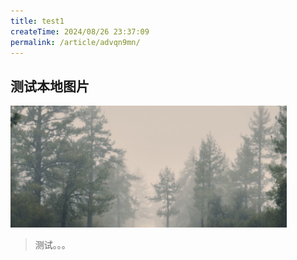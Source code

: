 ```yaml
---
title: test1
createTime: 2024/08/26 23:37:09
permalink: /article/advqn9mn/
---
```


## 测试本地图片

<img src="./test1.assets/image-20240827142930120.png" alt="image-20240827142930120" style="zoom:80%;" />

> 测试。。。

